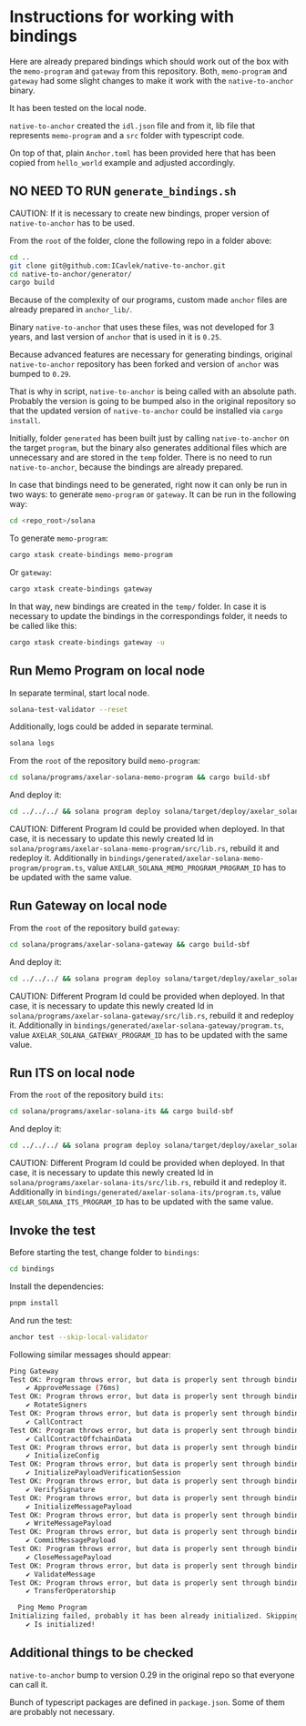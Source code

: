 # Instructions for working with bindings

Here are already prepared bindings which should work out of the box with the `memo-program` and `gateway` from this repository. Both, `memo-program` and `gateway` had some slight changes to make it work with the `native-to-anchor` binary. 

It has been tested on the local node.

`native-to-anchor` created the `idl.json` file and from it, lib file that represents `memo-program` and a `src` folder with typescript code.

On top of that, plain `Anchor.toml` has been provided here that has been copied from `hello_world` example and adjusted accordingly.

## NO NEED TO RUN `generate_bindings.sh`

CAUTION: If it is necessary to create new bindings, proper version of `native-to-anchor` has to be used.

From the `root` of the folder, clone the following repo in a folder above:

```bash
cd ..
git clone git@github.com:ICavlek/native-to-anchor.git
cd native-to-anchor/generator/
cargo build
```

Because of the complexity of our programs, custom made `anchor` files are already prepared in `anchor_lib/`.

Binary `native-to-anchor` that uses these files, was not developed for 3 years, and last version of `anchor` that is used in it is `0.25`.

Because advanced features are necessary for generating bindings, original `native-to-anchor` repository has been forked and version of `anchor` was bumped to `0.29`.

That is why in script, `native-to-anchor` is being called with an absolute path. Probably the version is going to be bumped also in the original repository so that the updated version of `native-to-anchor` could be installed via `cargo install`.

Initially, folder `generated` has been built just by calling `native-to-anchor` on the target `program`, but the binary also generates additional files which are unnecessary and are stored in the `temp` folder. There is no need to run `native-to-anchor`, because the bindings are already prepared.

In case that bindings need to be generated, right now it can only be run in two ways: to generate `memo-program` or `gateway`. It can be run in the following way:

```bash
cd <repo_root>/solana
```

To generate `memo-program`:

```bash
cargo xtask create-bindings memo-program
```

Or `gateway`:

```bash
cargo xtask create-bindings gateway
```

In that way, new bindings are created in the `temp/` folder. In case it is necessary to update the bindings in the correspondings folder, it needs to be called like this:

```bash
cargo xtask create-bindings gateway -u
```

## Run Memo Program on local node

In separate terminal, start local node.

```bash
solana-test-validator --reset
```

Additionally, logs could be added in separate terminal.

```bash
solana logs
```

From the `root` of the repository build `memo-program`:

```bash
cd solana/programs/axelar-solana-memo-program && cargo build-sbf
```

And deploy it:

```bash
cd ../../../ && solana program deploy solana/target/deploy/axelar_solana_memo_program.so --program-id solana/target/deploy/axelar_solana_memo_program-keypair.json
```

CAUTION: Different Program Id could be provided when deployed. In that case, it is necessary to update this newly created Id in `solana/programs/axelar-solana-memo-program/src/lib.rs`, rebuild it and redeploy it. Additionally in `bindings/generated/axelar-solana-memo-program/program.ts`, value `AXELAR_SOLANA_MEMO_PROGRAM_PROGRAM_ID` has to be updated with the same value.

## Run Gateway on local node

From the `root` of the repository build `gateway`:

```bash
cd solana/programs/axelar-solana-gateway && cargo build-sbf 
```

And deploy it:


```bash
cd ../../../ && solana program deploy solana/target/deploy/axelar_solana_gateway.so --program-id solana/target/deploy/axelar_solana_gateway-keypair.json
```

CAUTION: Different Program Id could be provided when deployed. In that case, it is necessary to update this newly created Id in `solana/programs/axelar-solana-gateway/src/lib.rs`, rebuild it and redeploy it. Additionally in `bindings/generated/axelar-solana-gateway/program.ts`, value `AXELAR_SOLANA_GATEWAY_PROGRAM_ID` has to be updated with the same value.

## Run ITS on local node

From the `root` of the repository build `its`:

```bash
cd solana/programs/axelar-solana-its && cargo build-sbf 
```

And deploy it:


```bash
cd ../../../ && solana program deploy solana/target/deploy/axelar_solana_its.so --program-id solana/target/deploy/axelar_solana_its-keypair.json
```

CAUTION: Different Program Id could be provided when deployed. In that case, it is necessary to update this newly created Id in `solana/programs/axelar-solana-its/src/lib.rs`, rebuild it and redeploy it. Additionally in `bindings/generated/axelar-solana-its/program.ts`, value `AXELAR_SOLANA_ITS_PROGRAM_ID` has to be updated with the same value.

## Invoke the test

Before starting the test, change folder to `bindings`:

```bash
cd bindings
```

Install the dependencies:
 
```bash
pnpm install
```

And run the test:

```bash
anchor test --skip-local-validator
```

Following similar messages should appear:

```bash
Ping Gateway
Test OK: Program throws error, but data is properly sent through bindings.
    ✔ ApproveMessage (76ms)
Test OK: Program throws error, but data is properly sent through bindings.
    ✔ RotateSigners
Test OK: Program throws error, but data is properly sent through bindings.
    ✔ CallContract
Test OK: Program throws error, but data is properly sent through bindings.
    ✔ CallContractOffchainData
Test OK: Program throws error, but data is properly sent through bindings.
    ✔ InitializeConfig
Test OK: Program throws error, but data is properly sent through bindings.
    ✔ InitializePayloadVerificationSession
Test OK: Program throws error, but data is properly sent through bindings.
    ✔ VerifySignature
Test OK: Program throws error, but data is properly sent through bindings.
    ✔ InitializeMessagePayload
Test OK: Program throws error, but data is properly sent through bindings.
    ✔ WriteMessagePayload
Test OK: Program throws error, but data is properly sent through bindings.
    ✔ CommitMessagePayload
Test OK: Program throws error, but data is properly sent through bindings.
    ✔ CloseMessagePayload
Test OK: Program throws error, but data is properly sent through bindings.
    ✔ ValidateMessage
Test OK: Program throws error, but data is properly sent through bindings.
    ✔ TransferOperatorship

  Ping Memo Program
Initializing failed, probably it has been already initialized. Skipping...
    ✔ Is initialized!
```

## Additional things to be checked

`native-to-anchor` bump to version 0.29 in the original repo so that everyone can call it.

Bunch of typescript packages are defined in `package.json`. Some of them are probably not necessary.
